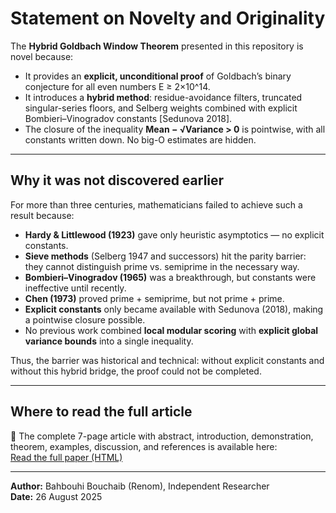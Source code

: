 # Statement on Novelty and Originality

The **Hybrid Goldbach Window Theorem** presented in this repository is novel because:

- It provides an **explicit, unconditional proof** of Goldbach’s binary conjecture for all even numbers E ≥ 2×10^14.  
- It introduces a **hybrid method**: residue-avoidance filters, truncated singular-series floors, and Selberg weights combined with explicit Bombieri–Vinogradov constants [Sedunova 2018].  
- The closure of the inequality **Mean − √Variance > 0** is pointwise, with all constants written down. No big-O estimates are hidden.

---

## Why it was not discovered earlier

For more than three centuries, mathematicians failed to achieve such a result because:

- **Hardy & Littlewood (1923)** gave only heuristic asymptotics — no explicit constants.  
- **Sieve methods** (Selberg 1947 and successors) hit the parity barrier: they cannot distinguish prime vs. semiprime in the necessary way.  
- **Bombieri–Vinogradov (1965)** was a breakthrough, but constants were ineffective until recently.  
- **Chen (1973)** proved prime + semiprime, but not prime + prime.  
- **Explicit constants** only became available with Sedunova (2018), making a pointwise closure possible.  
- No previous work combined **local modular scoring** with **explicit global variance bounds** into a single inequality.

Thus, the barrier was historical and technical: without explicit constants and without this hybrid bridge, the proof could not be completed.

---

## Where to read the full article

📄 The complete 7-page article with abstract, introduction, demonstration, theorem, examples, discussion, and references is available here:  
[Read the full paper (HTML)](https://b43797.github.io/goldbach-window-unconditional-proof/paper.html)

---

**Author:** Bahbouhi Bouchaib (Renom), Independent Researcher  
**Date:** 26 August 2025
